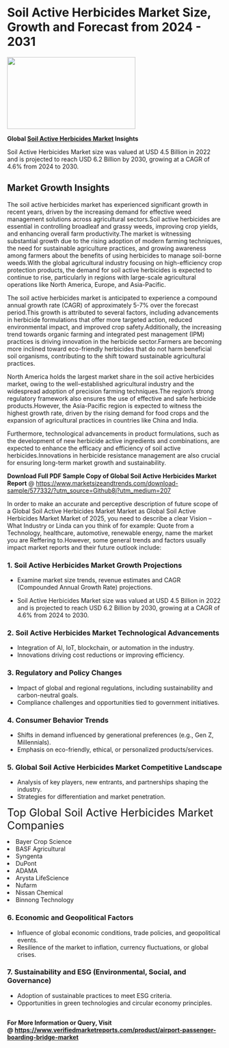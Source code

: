 <H1>Soil Active Herbicides Market Size, Growth and Forecast from 2024 - 2031</H1><img class="aligncenter size-medium wp-image-584254" src="https://thirdeyenews.in/wp-content/uploads/2024/09/Global-Market-Research-300x168.jpeg" alt="" width="300" height="168" /><p><strong>Global&nbsp;<a href="https://www.marketsizeandtrends.com/download-sample/577332/?utm_source=Github8j?utm_medium=207">Soil Active Herbicides Market</a> Insights</strong></p><p>Soil Active Herbicides Market size was valued at USD 4.5 Billion in 2022 and is projected to reach USD 6.2 Billion by 2030, growing at a CAGR of 4.6% from 2024 to 2030.</p><p><h2>Market Growth Insights</h2> <p>The soil active herbicides market has experienced significant growth in recent years, driven by the increasing demand for effective weed management solutions across agricultural sectors.Soil active herbicides are essential in controlling broadleaf and grassy weeds, improving crop yields, and enhancing overall farm productivity.The market is witnessing substantial growth due to the rising adoption of modern farming techniques, the need for sustainable agriculture practices, and growing awareness among farmers about the benefits of using herbicides to manage soil-borne weeds.With the global agricultural industry focusing on high-efficiency crop protection products, the demand for soil active herbicides is expected to continue to rise, particularly in regions with large-scale agricultural operations like North America, Europe, and Asia-Pacific.</p> <p>The soil active herbicides market is anticipated to experience a compound annual growth rate (CAGR) of approximately 5-7% over the forecast period.This growth is attributed to several factors, including advancements in herbicide formulations that offer more targeted action, reduced environmental impact, and improved crop safety.Additionally, the increasing trend towards organic farming and integrated pest management (IPM) practices is driving innovation in the herbicide sector.Farmers are becoming more inclined toward eco-friendly herbicides that do not harm beneficial soil organisms, contributing to the shift toward sustainable agricultural practices.</p> <p>North America holds the largest market share in the soil active herbicides market, owing to the well-established agricultural industry and the widespread adoption of precision farming techniques.The region’s strong regulatory framework also ensures the use of effective and safe herbicide products.However, the Asia-Pacific region is expected to witness the highest growth rate, driven by the rising demand for food crops and the expansion of agricultural practices in countries like China and India.</p> <p>Furthermore, technological advancements in product formulations, such as the development of new herbicide active ingredients and combinations, are expected to enhance the efficacy and efficiency of soil active herbicides.Innovations in herbicide resistance management are also crucial for ensuring long-term market growth and sustainability.</p> <p><span class=""><strong>Download Full PDF Sample Copy of Global Soil Active Herbicides Market Report</strong> @ <a href="https://www.marketsizeandtrends.com/download-sample/577332/?utm_source=Github8j?utm_medium=207" target="_blank">https://www.marketsizeandtrends.com/download-sample/577332/?utm_source=Github8j?utm_medium=207</a></span></p><p>In order to make an accurate and perceptive description of future scope of a Global&nbsp;Soil Active Herbicides Market Market as Global&nbsp;Soil Active Herbicides Market Market of 2025, you need to describe a clear Vision &ndash; What Industry or Linda can you think of for example: Quote from a Technology, healthcare, automotive, renewable energy, name the market you are Reffering to.However, some general trends and factors usually impact market reports and their future outlook include:</p><h3>1.&nbsp;<strong>Soil Active Herbicides Market Growth Projections</strong></h3><ul><li>Examine market size trends, revenue estimates and CAGR (Compounded Annual Growth Rate) projections.</li><li><p>Soil Active Herbicides Market size was valued at USD 4.5 Billion in 2022 and is projected to reach USD 6.2 Billion by 2030, growing at a CAGR of 4.6% from 2024 to 2030.</p></li></ul><h3>2.&nbsp;<strong>Soil Active Herbicides Market Technological Advancements</strong></h3><ul><li>Integration of AI, IoT, blockchain, or automation in the industry.</li><li>Innovations driving cost reductions or improving efficiency.</li></ul><h3>3.&nbsp;<strong>Regulatory and Policy Changes</strong></h3><ul><li>Impact of global and regional regulations, including sustainability and carbon-neutral goals.</li><li>Compliance challenges and opportunities tied to government initiatives.</li></ul><h3>4.&nbsp;<strong>Consumer Behavior Trends</strong></h3><ul><li>Shifts in demand influenced by generational preferences (e.g., Gen Z, Millennials).</li><li>Emphasis on eco-friendly, ethical, or personalized products/services.</li></ul><h3>5.&nbsp;<strong>Global Soil Active Herbicides Market Competitive Landscape</strong></h3><ul><li>Analysis of key players, new entrants, and partnerships shaping the industry.</li><li>Strategies for differentiation and market penetration.</li></ul><p data-pm-slice="1 1 []"><span style="color: inherit; font-family: inherit; font-size: 25px;">Top Global Soil Active Herbicides Market Companies</span></p><div class="" data-test-id=""><p><li>Bayer Crop Science</li><li> BASF Agricultural</li><li> Syngenta</li><li> DuPont</li><li> ADAMA</li><li> Arysta LifeScience</li><li> Nufarm</li><li> Nissan Chemical</li><li> Binnong Technology</li></p></div><h3>6.&nbsp;<strong>Economic and Geopolitical Factors</strong></h3><ul><li>Influence of global economic conditions, trade policies, and geopolitical events.</li><li>Resilience of the market to inflation, currency fluctuations, or global crises.</li></ul><h3>7.&nbsp;<strong>Sustainability and ESG (Environmental, Social, and Governance)</strong></h3><ul><li>Adoption of sustainable practices to meet ESG criteria.</li><li>Opportunities in green technologies and circular economy principles.</li></ul><h2><strong style="font-size: 14px;">For More Information or Query, Visit @&nbsp;</strong><a style="background-color: #ffffff; font-size: 14px;" href="https://www.marketsizeandtrends.com/report/soil-active-herbicides-market/" target="_blank">https://www.verifiedmarketreports.com/product/airport-passenger-boarding-bridge-market</a></h2>